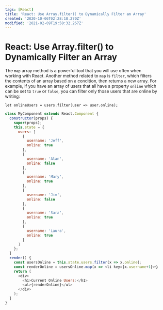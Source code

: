 ```yaml
---
tags: [React]
title: 'React: Use Array.filter() to Dynamically Filter an Array'
created: '2020-10-06T02:28:18.270Z'
modified: '2021-02-09T19:58:32.267Z'
---
```


React: Use Array.filter() to Dynamically Filter an Array
=======================================================

The `map` array method is a powerful tool that you will use often when working with React. Another method related to `map` is `filter`, which filters the contents of an array based on a condition, then returns a new array. For example, if you have an array of users that all have a property `online` which can be set to `true` or `false`, you can filter only those users that are online by writing:

`let onlineUsers = users.filter(user => user.online);`

``` javascript
class MyComponent extends React.Component {
  constructor(props) {
    super(props);
    this.state = {
      users: [
        {
          username: 'Jeff',
          online: true
        },
        {
          username: 'Alan',
          online: false
        },
        {
          username: 'Mary',
          online: true
        },
        {
          username: 'Jim',
          online: false
        },
        {
          username: 'Sara',
          online: true
        },
        {
          username: 'Laura',
          online: true
        }
      ]
    };
  }
  render() {
    const usersOnline = this.state.users.filter(x => x.online);
    const renderOnline = usersOnline.map(x => <li key={x.username+1}>{x.username}</li>);
    return (
      <div>
        <h1>Current Online Users:</h1>
        <ul>{renderOnline}</ul>
      </div>
    );
  }
}
```

